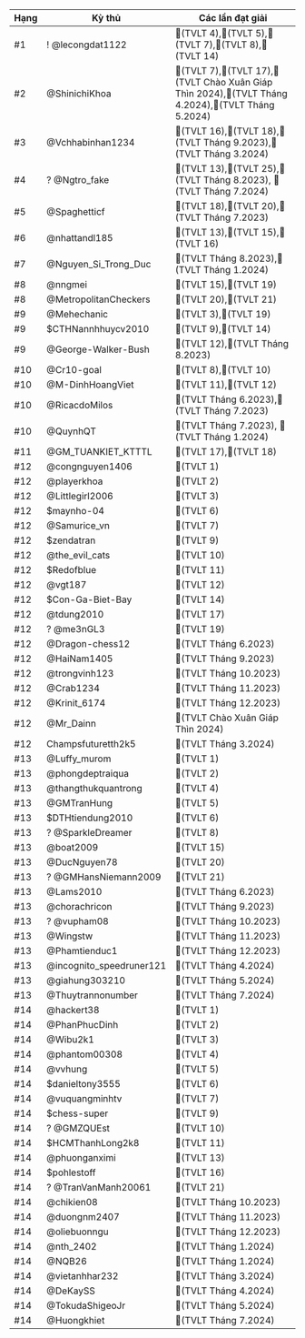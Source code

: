 Hạng|Kỳ thủ|Các lần đạt giải
---|---|---
#1|! @lecongdat1122|🥇(TVLT 4),🥇(TVLT 5),🥈(TVLT 7),🥇(TVLT 8),🥈(TVLT 14)
#2|@ShinichiKhoa|🥉(TVLT 7),🥈(TVLT 17),🥈(TVLT Chào Xuân Giáp Thìn 2024),🥇(TVLT Tháng 4.2024),🥇(TVLT Tháng 5.2024)
#3|@Vchhabinhan1234|🥈(TVLT 16),🥈(TVLT 18),🥉(TVLT Tháng 9.2023),🥈(TVLT Tháng 3.2024)
#4|? @Ngtro_fake|🥈(TVLT 13),🥇(TVLT 25),🥉(TVLT Tháng 8.2023), 🥈(TVLT Tháng 7.2024)
#5|@Spaghetticf|🥇(TVLT 18),🥇(TVLT 20),🥇(TVLT Tháng 7.2023)
#6|@nhattandl185|🥇(TVLT 13),🥉(TVLT 15),🥇(TVLT 16)
#7|@Nguyen_Si_Trong_Duc|🥇(TVLT Tháng 8.2023),🥇(TVLT Tháng 1.2024)
#8|@nngmei|🥇(TVLT 15),🥉(TVLT 19)
#8|@MetropolitanCheckers|🥉(TVLT 20),🥇(TVLT 21)
#9|@Mehechanic|🥈(TVLT 3),🥈(TVLT 19)
#9|$CTHNannhhuycv2010|🥈(TVLT 9),🥈(TVLT 14)
#9|@George-Walker-Bush|🥈(TVLT 12),🥈(TVLT Tháng 8.2023)
#10|@Cr10-goal|🥉(TVLT 8),🥈(TVLT 10)
#10|@M-DinhHoangViet|🥈(TVLT 11),🥉(TVLT 12)
#10|@RicacdoMilos|🥉(TVLT Tháng 6.2023),🥈(TVLT Tháng 7.2023)
#10|@QuynhQT|🥉(TVLT Tháng 7.2023), 🥈(TVLT Tháng 1.2024)
#11|@GM_TUANKIET_KTTTL|🥉(TVLT 17),🥉(TVLT 18)
#12|@congnguyen1406|🥇(TVLT 1)
#12|@playerkhoa|🥇(TVLT 2)
#12|@Littlegirl2006|🥇(TVLT 3)
#12|$maynho-04|🥇(TVLT 6)
#12|@Samurice_vn|🥇(TVLT 7)
#12|$zendatran|🥇(TVLT 9)
#12|@the_evil_cats|🥇(TVLT 10)
#12|$Redofblue|🥇(TVLT 11)
#12|@vgt187|🥇(TVLT 12)
#12|$Con-Ga-Biet-Bay|🥇(TVLT 14)
#12|@tdung2010|🥇(TVLT 17)
#12|? @me3nGL3|🥇(TVLT 19)
#12|@Dragon-chess12|🥇(TVLT Tháng 6.2023)
#12|@HaiNam1405|🥇(TVLT Tháng 9.2023)
#12|@trongvinh123|🥇(TVLT Tháng 10.2023)
#12|@Crab1234|🥇(TVLT Tháng 11.2023)
#12|@Krinit_6174|🥇(TVLT Tháng 12.2023)
#12|@Mr_Dainn|🥇(TVLT Chào Xuân Giáp Thìn 2024)
#12|Champsfuturetth2k5|🥇(TVLT Tháng 3.2024)
#13|@Luffy_murom|🥈(TVLT 1)
#13|@phongdeptraiqua|🥈(TVLT 2)
#13|@thangthukquantrong|🥈(TVLT 4)
#13|@GMTranHung|🥈(TVLT 5)
#13|$DTHtiendung2010|🥈(TVLT 6)
#13|? @SparkleDreamer|🥈(TVLT 8)
#13|@boat2009|🥈(TVLT 15)
#13|@DucNguyen78|🥈(TVLT 20)
#13|? @GMHansNiemann2009|🥈(TVLT 21)
#13|@Lams2010|🥈(TVLT Tháng 6.2023)
#13|@chorachricon|🥈(TVLT Tháng 9.2023)
#13|? @vupham08|🥈(TVLT Tháng 10.2023)
#13|@Wingstw|🥈(TVLT Tháng 11.2023)
#13|@Phamtienduc1|🥈(TVLT Tháng 12.2023)
#13|@incognito_speedruner121|🥈(TVLT Tháng 4.2024)
#13|@giahung303210|🥈(TVLT Tháng 5.2024)
#13|@Thuytrannonumber|🥈(TVLT Tháng 7.2024)
#14|@hackert38|🥉(TVLT 1)
#14|@PhanPhucDinh|🥉(TVLT 2)
#14|@Wibu2k1|🥉(TVLT 3)
#14|@phantom00308|🥉(TVLT 4)
#14|@vvhung|🥉(TVLT 5)
#14|$danieltony3555|🥉(TVLT 6)
#14|@vuquangminhtv|🥉(TVLT 7)
#14|$chess-super|🥉(TVLT 9)
#14|? @GMZQUEst|🥉(TVLT 10)
#14|$HCMThanhLong2k8|🥉(TVLT 11)
#14|@phuonganximi|🥉(TVLT 13)
#14|$pohlestoff|🥉(TVLT 16)
#14|? @TranVanManh20061|🥉(TVLT 21)
#14|@chikien08|🥉(TVLT Tháng 10.2023)
#14|@duongnm2407|🥉(TVLT Tháng 11.2023)
#14|@oliebuonngu|🥉(TVLT Tháng 12.2023)
#14|@nth_2402|🥉(TVLT Tháng 1.2024)
#14|@NQB26|🥉(TVLT Tháng 1.2024)
#14|@vietanhhar232|🥉(TVLT Tháng 3.2024)
#14|@DeKaySS|🥉(TVLT Tháng 4.2024)
#14|@TokudaShigeoJr|🥉(TVLT Tháng 5.2024)
#14|@Huongkhiet|🥉(TVLT Tháng 7.2024)
